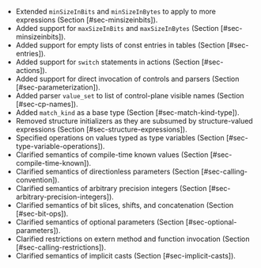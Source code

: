   - Extended `minSizeInBits` and `minSizeInBytes` to apply to more
    expressions (Section \[\#sec-minsizeinbits\]).
  - Added support for `maxSizeInBits` and `maxSizeInBytes` (Section
    \[\#sec-minsizeinbits\]).
  - Added support for empty lists of const entries in tables (Section
    \[\#sec-entries\]).
  - Added support for `switch` statements in actions (Section
    \[\#sec-actions\]).
  - Added support for direct invocation of controls and parsers (Section
    \[\#sec-parameterization\]).
  - Added parser `value_set` to list of control-plane visible names
    (Section \[\#sec-cp-names\]).
  - Added `match_kind` as a base type (Section
    \[\#sec-match-kind-type\]).
  - Removed structure initializers as they are subsumed by
    structure-valued expressions (Section
    \[\#sec-structure-expressions\]).
  - Specified operations on values typed as type variables (Section
    \[\#sec-type-variable-operations\]).
  - Clarified semantics of compile-time known values (Section
    \[\#sec-compile-time-known\]).
  - Clarified semantics of directionless parameters (Section
    \[\#sec-calling-convention\]).
  - Clarified semantics of arbitrary precision integers (Section
    \[\#sec-arbitrary-precision-integers\]).
  - Clarified semantics of bit slices, shifts, and concatenation
    (Section \[\#sec-bit-ops\]).
  - Clarified semantics of optional parameters (Section
    \[\#sec-optional-parameters\]).
  - Clarified restrictions on extern method and function invocation
    (Section \[\#sec-calling-restrictions\]).
  - Clarified semantics of implicit casts (Section
    \[\#sec-implicit-casts\]).
